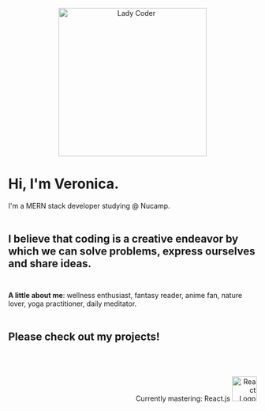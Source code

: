 <p align="center">
<img align="center" src="https://media1.tenor.com/images/86151e83806b0e48413715fcff110069/tenor.gif?itemid=16793279" alt="Lady Coder" title="Databay showcase gif" height="300"/>
</p>

# Hi, I'm Veronica.

I'm a MERN stack developer studying @ Nucamp. <br><br> 


## I believe that coding is a creative endeavor by which we can solve problems, express ourselves and share ideas. <br><br>


<strong>A little about me</strong>: wellness enthusiast, fantasy reader, anime fan, nature lover, yoga practitioner, daily meditator. <br><br>

## Please check out my projects! <br><br><br>

<p align="right">Currently mastering: React.js <img src="https://cdn.iconscout.com/icon/free/png-256/react-1-282599.png" height="50px" alt="React Logo"> </p>

<!--
**veronicaadler/veronicaadler** is a ✨ _special_ ✨ repository because its `README.md` (this file) appears on your GitHub profile.

Here are some ideas to get you started:

- 🔭 I’m currently working on ...
- 🌱 I’m currently learning ...
- 👯 I’m looking to collaborate on ...
- 🤔 I’m looking for help with ...
- 💬 Ask me about ...
- 📫 How to reach me: ...
- 😄 Pronouns: ...
- ⚡ Fun fact: ...
-->

